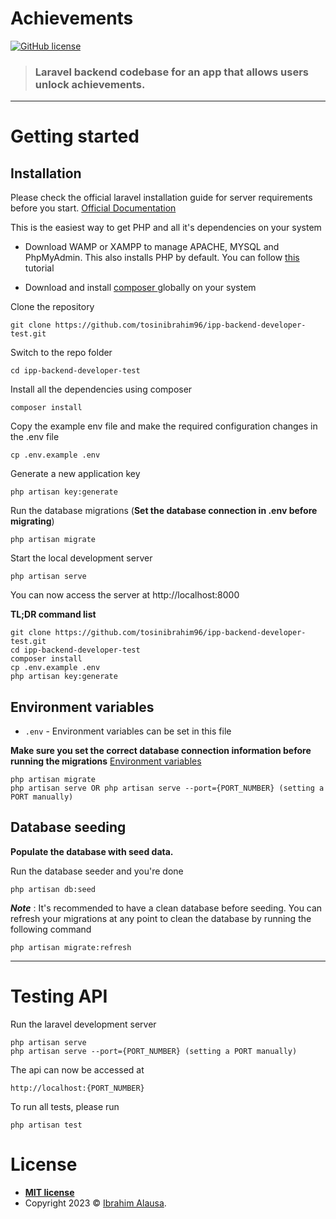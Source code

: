 # Achievements

 [![GitHub license](https://img.shields.io/github/license/gothinkster/laravel-realworld-example-app.svg)](http://opensource.org/licenses/mit-license.php)

> ### Laravel backend codebase for an app that allows users unlock achievements.


----------

# Getting started

## Installation

Please check the official laravel installation guide for server requirements before you start. [Official Documentation](https://laravel.com/docs/10.x/installation)

This is the easiest way to get PHP and all it's dependencies on your system
- Download WAMP or XAMPP to manage APACHE, MYSQL and PhpMyAdmin. This also installs PHP by default. You can follow [this ](https://youtu.be/h6DEDm7C37A)tutorial

- Download and install [composer ](https://getcomposer.org/)globally on your system


Clone the repository

    git clone https://github.com/tosinibrahim96/ipp-backend-developer-test.git

Switch to the repo folder

    cd ipp-backend-developer-test

Install all the dependencies using composer

    composer install

Copy the example env file and make the required configuration changes in the .env file

    cp .env.example .env

Generate a new application key

    php artisan key:generate

Run the database migrations (**Set the database connection in .env before migrating**)

    php artisan migrate

Start the local development server

    php artisan serve

You can now access the server at http://localhost:8000

**TL;DR command list**

    git clone https://github.com/tosinibrahim96/ipp-backend-developer-test.git
    cd ipp-backend-developer-test
    composer install
    cp .env.example .env
    php artisan key:generate

## Environment variables

- `.env` - Environment variables can be set in this file

**Make sure you set the correct database connection information before running the migrations** [Environment variables](#environment-variables)

    php artisan migrate
    php artisan serve OR php artisan serve --port={PORT_NUMBER} (setting a PORT manually)

## Database seeding

**Populate the database with seed data.**

Run the database seeder and you're done

    php artisan db:seed

***Note*** : It's recommended to have a clean database before seeding. You can refresh your migrations at any point to clean the database by running the following command

    php artisan migrate:refresh
    

----------

# Testing API

Run the laravel development server

    php artisan serve
    php artisan serve --port={PORT_NUMBER} (setting a PORT manually)

The api can now be accessed at

    http://localhost:{PORT_NUMBER}

To run all tests, please run 

    php artisan test

# License
- **[MIT license](http://opensource.org/licenses/mit-license.php)**
- Copyright 2023 © <a href="https://www.linkedin.com/in/ibrahim-alausa/" target="_blank">Ibrahim Alausa</a>.

